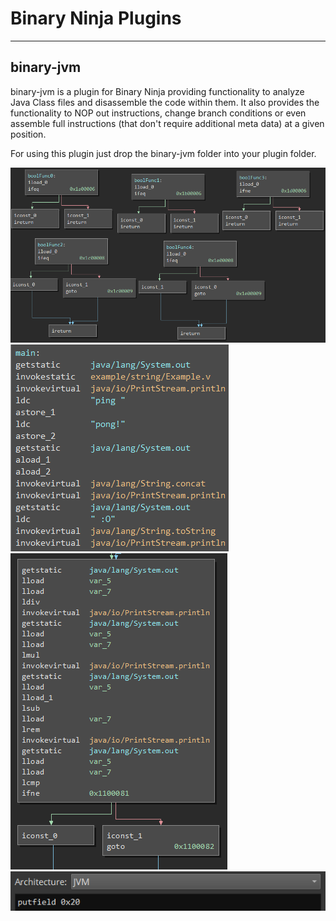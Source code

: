 # Binary Ninja Plugins


----------


## binary-jvm

binary-jvm is a plugin for Binary Ninja providing functionality to analyze Java Class files and disassemble the code within them.
It also provides the functionality to NOP out instructions, change branch conditions or even assemble full instructions (that don't require additional meta data) at a given position.

For using this plugin just drop the binary-jvm folder into your plugin folder.


![boolFunctions](/docs/boolFunctions.PNG)
![strings](/docs/strings.PNG)
![variables](/docs/variables.PNG)
![patching](/docs/patching.PNG)